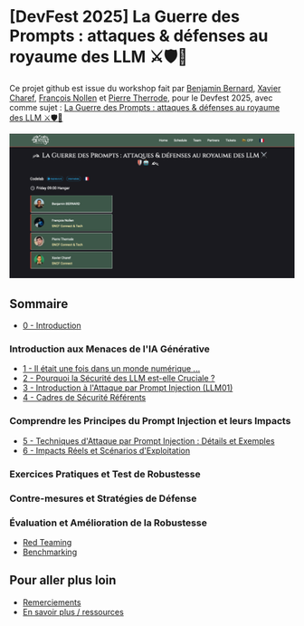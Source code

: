 # [DevFest 2025] La Guerre des Prompts : attaques & défenses au royaume des LLM ⚔️🛡️🤖

Ce projet github est issue du workshop fait par [Benjamin Bernard](https://www.linkedin.com/in/benvii/), [Xavier Charef](https://www.linkedin.com/in/xavier-charef-6b843497/), [François Nollen](https://www.linkedin.com/in/francois-nollen/) et [Pierre Therrode](https://www.linkedin.com/in/ptherrode/), pour le Devfest 2025, avec comme sujet : [La Guerre des Prompts : attaques & défenses au royaume des LLM ⚔️🛡️🤖](https://devfest2025.gdgnantes.com/en/sessions/la_guerre_des_prompts___attaques___defenses_au_royaume_des_llm________)

<img src="img/la-guerre-des-prompts-attaques-et-defenses-au-royaume-des-llm.png"  alt="La Guerre des Prompts : attaques & défenses au royaume des LLM">

## Sommaire

- [0 - Introduction](step_0.md)

### Introduction aux Menaces de l'IA Générative
 
- [1 - Il était une fois dans un monde numérique ...](step_1.md)
- [2 - Pourquoi la Sécurité des LLM est-elle Cruciale ?](step_2.md)
- [3 - Introduction à l'Attaque par Prompt Injection (LLM01)](step_3.md)
- [4 - Cadres de Sécurité Référents](step_4.md)

### Comprendre les Principes du Prompt Injection et leurs Impacts
 
- [5 - Techniques d'Attaque par Prompt Injection : Détails et Exemples](step_5.md)
- [6 - Impacts Réels et Scénarios d'Exploitation](step_6.md)

 
### Exercices Pratiques et Test de Robustesse

### Contre-mesures et Stratégies de Défense

### Évaluation et Amélioration de la Robustesse

 - [Red Teaming](red-teaming.md)
 - [Benchmarking](benchmarking.md)


## Pour aller plus loin

- [Remerciements](thanks-you.md)
- [En savoir plus / ressources](resources.md)
